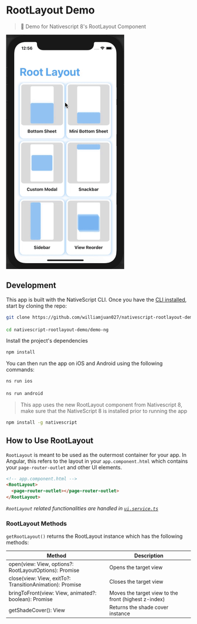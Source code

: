# RootLayout Demo

> 🤹 Demo for Nativescript 8's RootLayout Component

![Sample iOS](screenshots/ios-rootlayout.gif)

## Development

This app is built with the NativeScript CLI. Once you have the [CLI installed](https://docs.nativescript.org/start/quick-setup), start by cloning the repo:

```bash
git clone https://github.com/williamjuan027/nativescript-rootlayout-demo.git

cd nativescript-rootlayout-demo/demo-ng
```

Install the project's dependencies

```bash
npm install
```

You can then run the app on iOS and Android using the following commands:

```bash
ns run ios

ns run android
```

> This app uses the new RootLayout component from Nativescript 8, make sure that the NativeScript 8 is installed prior to running the app

```bash
npm install -g nativescript
```

## How to Use RootLayout

`RootLayout` is meant to be used as the outermost container for your app. In Angular, this refers to the layout in your `app.component.html` which contains your `page-router-outlet` and other UI elements.

```html
<!-- app.component.html -->
<RootLayout>
  <page-router-outlet></page-router-outlet>
</RootLayout>
```

_`RootLayout` related functionalities are handled in [`ui.service.ts`](https://github.com/williamjuan027/nativescript-rootlayout-demo/blob/master/demo-ng/src/app/core/services/ui.service.ts)_

### RootLayout Methods

`getRootLayout()` returns the RootLayout instance which has the following methods:

| Method                          | Description                                                                                                                    |
| ------------------------------- | ------------------------------------------------------------------------------------------------------------------------------ |
| open(view: View, options?: RootLayoutOptions): Promise<void> | Opens the target view |
| close(view: View, exitTo?: TransitionAnimation): Promise<void> | Closes the target view |
| bringToFront(view: View, animated?: boolean): Promise<void> | Moves the target view to the front (highest z-index) |
| getShadeCover(): View | Returns the shade cover instance |

